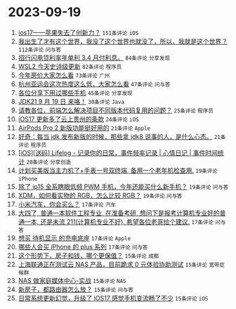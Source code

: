 # 2023-09-19

1. [ios17——苹果失去了创新力？](https://www.v2ex.com/t/975042) `151条评论` `iOS`
1. [我出生了才有这个世界，我没了这个世界也就没了，所以，我就是这个世界？](https://www.v2ex.com/t/975056) `112条评论` `问与答`
1. [招行闪电贷利率年单利 3.4 月付利息。](https://www.v2ex.com/t/975072) `84条评论` `分享发现`
1. [WSL2 今天史诗级更新](https://www.v2ex.com/t/975098) `82条评论` `程序员`
1. [今年房价大家怎么看](https://www.v2ex.com/t/975102) `73条评论` `广州`
1. [杭州亚运会这次热度这么低，大家怎么看](https://www.v2ex.com/t/975092) `47条评论` `问与答`
1. [各位分享下用过哪些手机](https://www.v2ex.com/t/975108) `45条评论` `分享发现`
1. [JDK21 9 月 19 日 来咯！](https://www.v2ex.com/t/975067) `30条评论` `Java`
1. [请教各位，前端怎么解决项目不同版本代码复用的问题？](https://www.v2ex.com/t/975100) `25条评论` `程序员`
1. [iOS17 更新多了云上贵州的条款](https://www.v2ex.com/t/975048) `24条评论` `iOS`
1. [AirPods Pro 2 新版功能挺好用的](https://www.v2ex.com/t/975128) `21条评论` `Apple`
1. [好奇：每当 jdk 发布新版的时候，那些拿 jdk8 说事的人，是什么心态。](https://www.v2ex.com/t/975099) `21条评论` `程序员`
1. [[iOS][送码] Lifelog - 记录你的日常，事件频率记录 | 心情日记 | 事件时间统计](https://www.v2ex.com/t/975077) `20条评论` `分享创造`
1. [计划买美版当主力机了+手表一号双终端, 备用一个老年机检查用.](https://www.v2ex.com/t/975145) `19条评论` `iPhone`
1. [除了 ip15 全系瞎眼低频 PWM 手机，今年还能买什么新手机？](https://www.v2ex.com/t/975142) `19条评论` `问与答`
1. [XDM，如何看实物的 RGB，怎么比较 RGB？](https://www.v2ex.com/t/975055) `19条评论` `问与答`
1. [小米汽车，你会买么？](https://www.v2ex.com/t/975155) `17条评论` `汽车`
1. [大四了, 普通一本软件工程专业, 在准备考研, 想问下是报考计算机专业好的普通一本, 还是未流 211(计算机专业不好), 希望各位老哥给个建议.](https://www.v2ex.com/t/975152) `17条评论` `问与答`
1. [想买 待机显示 的充电底座](https://www.v2ex.com/t/975085) `17条评论` `Apple`
1. [哪些人会买 iPhone 的 plus 系列](https://www.v2ex.com/t/975073) `17条评论` `问与答`
1. [这个形势下，房子和钱，哪个更保值？](https://www.v2ex.com/t/975164) `15条评论` `成都`
1. [上海联通正在测试云 NAS 产品，目前跪求 0 元体验协助测试](https://www.v2ex.com/t/975133) `15条评论` `宽带症候群`
1. [NAS 做家庭媒体中心-实战](https://www.v2ex.com/t/975089) `15条评论` `NAS`
1. [新房子，都路由器怎么放？](https://www.v2ex.com/t/975080) `15条评论` `问与答`
1. [日常系统更新幻觉，升级了 iOS17 感觉手机变流畅了不少](https://www.v2ex.com/t/975058) `15条评论` `iOS`

